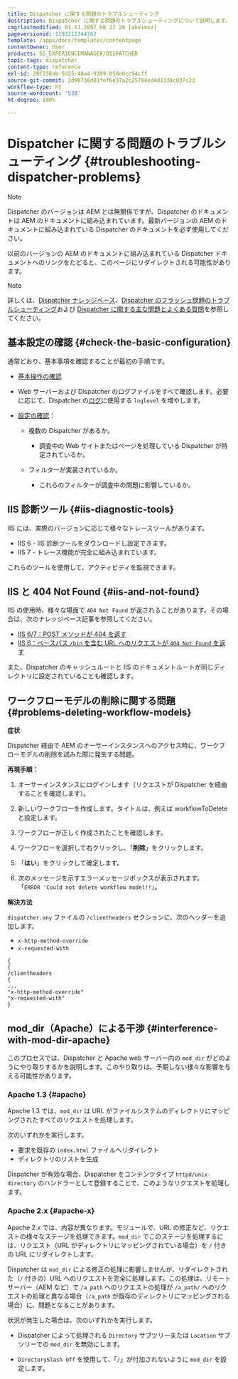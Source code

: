 ```yaml
---
title: Dispatcher に関する問題のトラブルシューティング
description: Dispatcher に関する問題のトラブルシューティングについて説明します。
cmgrlastmodified: 01.11.2007 08 22 29 [aheimoz]
pageversionid: 1193211344162
template: /apps/docs/templates/contentpage
contentOwner: User
products: SG_EXPERIENCEMANAGER/DISPATCHER
topic-tags: dispatcher
content-type: reference
exl-id: 29f338ab-5d25-48a4-9309-058e0cc94cff
source-git-commit: 2d90738d01fef6e37a2c25784ed4d1338c037c23
workflow-type: ht
source-wordcount: '538'
ht-degree: 100%

---
```


# Dispatcher に関する問題のトラブルシューティング {#troubleshooting-dispatcher-problems}

>[!NOTE]
>
>Dispatcher のバージョンは AEM とは無関係ですが、Dispatcher のドキュメントは AEM のドキュメントに組み込まれています。最新バージョンの AEM のドキュメントに組み込まれている Dispatcher のドキュメントを必ず使用してください。
>
>以前のバージョンの AEM のドキュメントに組み込まれている Dispatcher ドキュメントへのリンクをたどると、このページにリダイレクトされる可能性があります。

>[!NOTE]
>
>詳しくは、[Dispatcher ナレッジベース](https://helpx.adobe.com/jp/experience-manager/kb/index/dispatcher.html?lang=ja)、[Dispatcher のフラッシュ問題のトラブルシューティング](https://experienceleague.adobe.com/search.html?lang=jp#q=troubleshooting%20dispatcher%20flushing%20issues&amp;sort=relevancy&amp;f:el_product=[Experience%20Manager])および [Dispatcher に関する主な問題とよくある質問](dispatcher-faq.md)を参照してください。

## 基本設定の確認 {#check-the-basic-configuration}

通常どおり、基本事項を確認することが最初の手順です。

* [基本操作の確認](/help/using/dispatcher-configuration.md#confirming-basic-operation)
* Web サーバーおよび Dispatcher のログファイルをすべて確認します。必要に応じて、Dispatcher の[ログ](/help/using/dispatcher-configuration.md#logging)に使用する `loglevel` を増やします。

* [設定の確認](/help/using/dispatcher-configuration.md)：

   * 複数の Dispatcher があるか。

      * 調査中の Web サイトまたはページを処理している Dispatcher が特定されているか。

   * フィルターが実装されているか。

      * これらのフィルターが調査中の問題に影響しているか。

## IIS 診断ツール {#iis-diagnostic-tools}

IIS には、実際のバージョンに応じて様々なトレースツールがあります。

* IIS 6 - IIS 診断ツールをダウンロードし設定できます。
* IIS 7 - トレース機能が完全に組み込まれています。

これらのツールを使用して、アクティビティを監視できます。

## IIS と 404 Not Found {#iis-and-not-found}

IIS の使用時、様々な場面で `404 Not Found` が返されることがあります。その場合は、次のナレッジベース記事を参照してください。

* [IIS 6/7：POST メソッドが 404 を返す](https://helpx.adobe.com/jp/experience-manager/kb/IIS6IsapiFilters.html)
* [IIS 6：ベースパス `/bin` を含む URL へのリクエストが `404 Not Found` を返す](https://helpx.adobe.com/jp/experience-manager/kb/RequestsToBinDirectoryFailInIIS6.html)

また、Dispatcher のキャッシュルートと IIS のドキュメントルートが同じディレクトリに設定されていることも確認します。

## ワークフローモデルの削除に関する問題 {#problems-deleting-workflow-models}

**症状**

Dispatcher 経由で AEM のオーサーインスタンスへのアクセス時に、ワークフローモデルの削除を試みた際に発生する問題。

**再現手順：**

1. オーサーインスタンスにログインします（リクエストが Dispatcher を経由することを確認します）。
1. 新しいワークフローを作成します。タイトルは、例えば workflowToDelete と設定します。
1. ワークフローが正しく作成されたことを確認します。
1. ワークフローを選択して右クリックし、「**削除**」をクリックします。

1. 「**はい**」をクリックして確定します。
1. 次のメッセージを示すエラーメッセージボックスが表示されます。\
   「`ERROR 'Could not delete workflow model!!`」。

**解決方法**

`dispatcher.any` ファイルの `/clientheaders` セクションに、次のヘッダーを追加します。

* `x-http-method-override`
* `x-requested-with`

```
{  
{  
/clientheaders  
{  
...  
"x-http-method-override"  
"x-requested-with"  
}
```

## mod_dir（Apache）による干渉 {#interference-with-mod-dir-apache}

このプロセスでは、Dispatcher と Apache web サーバー内の `mod_dir` がどのようにやり取りするかを説明します。このやり取りは、予期しない様々な影響を与える可能性があります。

### Apache 1.3 {#apache}

Apache 1.3 では、`mod_dir` は URL がファイルシステムのディレクトリにマッピングされたすべてのリクエストを処理します。

次のいずれかを実行します。

* 要求を既存の `index.html` ファイルへリダイレクト
* ディレクトリのリストを生成

Dispatcher が有効な場合、Dispatcher をコンテンツタイプ `httpd/unix-directory` のハンドラーとして登録することで、このようなリクエストを処理します。

### Apache 2.x {#apache-x}

Apache 2.x では、内容が異なります。モジュールで、URL の修正など、リクエストの様々なステージを処理できます。`mod_dir` でこのステージを処理するには、リクエスト（URL がディレクトリにマッピングされている場合）を `/` 付きの URL にリダイレクトします。

Dispatcher は `mod_dir` による修正の処理に影響しませんが、リダイレクトされた（`/` 付きの）URL へのリクエストを完全に処理します。この処理は、リモートサーバー（AEM など）で `/a_path` へのリクエストの処理が `/a_path/` へのリクエストの処理と異なる場合（`/a_path` が既存のディレクトリにマッピングされる場合）に、問題となることがあります。

状況が発生した場合は、次のいずれかを実行します。

* Dispatcher によって処理される `Directory` サブツリーまたは `Location` サブツリーでの `mod_dir` を無効にします。

* `DirectorySlash Off` を使用して、「`/`」が付加されないように `mod_dir` を設定します。
